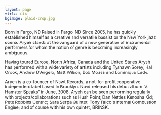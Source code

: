 ```yaml
---
layout: page
title: Bio
bgimage: plaid-crop.jpg
---
```

Born in Fargo, ND Raised in Fargo, ND
Since 2005, he has quickly established himself as a creative and versatile bassist on the New York jazz scene. Aryeh stands at the vanguard of a new generation of instrumental performers for whom the notion of genre is becoming increasingly ambiguous.

Having toured Europe, North Africa, Canada and the United States Aryeh has performed with a wide variety of artists including Tyshawn Sorey, Hal Crook, Andrew D'Angelo, Matt Wilson, Bob Moses and Dominique Eade.

Aryeh is a co-founder of Nowt Records, a not-for-profit cooperative independent label based in Brooklyn. Nowt released his debut album “A Hamster Speaks” in June, 2008. Aryeh can be seen performing regularly with projects/collaborations such as Hush Point; Dan Nettles Kenosha Kid; Pete Robbins Centric; Sara Serpa Quintet; Tony Falco's Internal Combustion Engine; and of course with his own quintet, BRINSK.